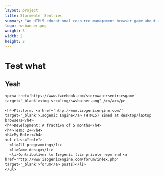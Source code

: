 ```yaml
---
layout: project
title: Stormwater Sentries
summary: "An HTML5 educational resource management browser game about reducing stormwater runoff on your property.<br />Developed at SRRN Games in collaboration with local Virginia organizations.<br />Click logo to play!"
logo: swsbanner.png
weight: 3
width: 2
height: 2
---
```


# Test what
## Yeah

    <p><a href='https://www.facebook.com/stormwatersentriesgame' target='_blank'><img src="img/swsbanner.png" /></a></p>
    
    <h4>Platform: <a href='http://www.isogenicengine.com/' target='_blank'>Isogenic Engine</a> (HTML5) aimed at desktop/laptop browsers</h4>
    <h4>Development: A fraction of 5 months</h4>
    <h4>Team: 2+</h4>
    <h4>My Role:</h4>
    <ul class="role">
      <li>All programming</li>
      <li>Game design</li>
      <li>Contributions to Isogenic (via private repo and <a href='http://www.isogenicengine.com/forum/index.php' target='_blank'>forum</a> posts)</li>
    </ul>